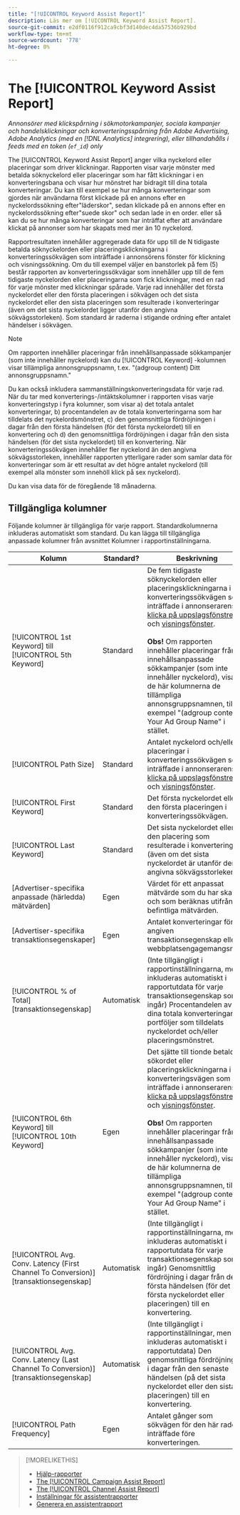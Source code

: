 ```yaml
---
title: "[!UICONTROL Keyword Assist Report]"
description: Läs mer om [!UICONTROL Keyword Assist Report].
source-git-commit: e2df0116f912ca9cbf3d140dec4da57536b929bd
workflow-type: tm+mt
source-wordcount: '778'
ht-degree: 0%

---
```


# The [!UICONTROL Keyword Assist Report]

*Annonsörer med klickspårning i sökmotorkampanjer, sociala kampanjer och handelsklickningar och konverteringsspårning från Adobe Advertising, Adobe Analytics (med en [!DNL Analytics] integrering), eller tillhandahålls i feeds med en token (`ef_id`) only*

The [!UICONTROL Keyword Assist Report] anger vilka nyckelord eller placeringar som driver klickningar. Rapporten visar varje mönster med betalda söknyckelord eller placeringar som har fått klickningar i en konverteringsbana och visar hur mönstret har bidragit till dina totala konverteringar. Du kan till exempel se hur många konverteringar som gjordes när användarna först klickade på en annons efter en nyckelordssökning efter&quot;läderskor&quot;, sedan klickade på en annons efter en nyckelordssökning efter&quot;suede skor&quot; och sedan lade in en order. eller så kan du se hur många konverteringar som har inträffat efter att användare klickat på annonser som har skapats med mer än 10 nyckelord.

Rapportresultaten innehåller aggregerade data för upp till de N tidigaste betalda söknyckelorden eller placeringsklickningarna i konverteringssökvägen som inträffade i annonsörens fönster för klickning och visningssökning. Om du till exempel väljer en banstorlek på fem (5) består rapporten av konverteringssökvägar som innehåller upp till de fem tidigaste nyckelorden eller placeringarna som fick klickningar, med en rad för varje mönster med klickningar spårade. Varje rad innehåller det första nyckelordet eller den första placeringen i sökvägen och det sista nyckelordet eller den sista placeringen som resulterade i konverteringar (även om det sista nyckelordet ligger utanför den angivna sökvägsstorleken). Som standard är raderna i stigande ordning efter antalet händelser i sökvägen.

>[!NOTE]
>
>Om rapporten innehåller placeringar från innehållsanpassade sökkampanjer (som inte innehåller nyckelord) kan du [!UICONTROL Keyword] -kolumnen visar tillämpliga annonsgruppsnamn, t.ex. &quot;(adgroup content) Ditt annonsgruppsnamn.&quot;

Du kan också inkludera sammanställningskonverteringsdata för varje rad. När du tar med konverterings-/intäktskolumner i rapporten visas varje konverteringstyp i fyra kolumner, som visar a) det totala antalet konverteringar, b) procentandelen av de totala konverteringarna som har tilldelats det nyckelordsmönstret, c) den genomsnittliga fördröjningen i dagar från den första händelsen (för det första nyckelordet) till en konvertering och d) den genomsnittliga fördröjningen i dagar från den sista händelsen (för det sista nyckelordet) till en konvertering. När konverteringssökvägen innehåller fler nyckelord än den angivna sökvägsstorleken, innehåller rapporten ytterligare rader som samlar data för konverteringar som är ett resultat av det högre antalet nyckelord (till exempel alla mönster som innehöll klick på sex nyckelord).

Du kan visa data för de föregående 18 månaderna.

## Tillgängliga kolumner

Följande kolumner är tillgängliga för varje rapport. Standardkolumnerna inkluderas automatiskt som standard. Du kan lägga till tillgängliga anpassade kolumner från avsnittet Kolumner i rapportinställningarna.

| Kolumn | Standard? | Beskrivning |
| ---- | ---- | ---- |
| [!UICONTROL 1st Keyword] till [!UICONTROL 5th Keyword] | Standard | De fem tidigaste söknyckelorden eller placeringsklickningarna i konverteringssökvägen som inträffade i annonserarens [klicka på uppslagsfönstret](/help/search-social-commerce/glossary.md#c-d) och [visningsfönster](/help/search-social-commerce/glossary.md#i-j).<br><br><b>Obs!</b> Om rapporten innehåller placeringar från innehållsanpassade sökkampanjer (som inte innehåller nyckelord), visar de här kolumnerna de tillämpliga annonsgruppsnamnen, till exempel &quot;(adgroup content) Your Ad Group Name&quot; i stället. |
| [!UICONTROL Path Size] | Standard | Antalet nyckelord och/eller placeringar i konverteringssökvägen som inträffade i annonserarens [klicka på uppslagsfönstret](/help/search-social-commerce/glossary.md#c-d) och [visningsfönster](/help/search-social-commerce/glossary.md#i-j). |
| [!UICONTROL First Keyword] | Standard | Det första nyckelordet eller den första placeringen i konverteringssökvägen. |
| [!UICONTROL Last Keyword] | Standard | Det sista nyckelordet eller den placering som resulterade i konverteringar (även om det sista nyckelordet är utanför den angivna sökvägsstorleken). |
| \[Advertiser-specifika anpassade (härledda) mätvärden\] | Egen | Värdet för ett anpassat mätvärde som du har skapat och som beräknas utifrån befintliga mätvärden. |
| \[Advertiser-specifika transaktionsegenskaper\] | Egen | Antalet konverteringar för en angiven transaktionsegenskap eller webbplatsengagemangsmått. |
| [!UICONTROL % of Total] \[transaktionsegenskap\] | Automatisk | (Inte tillgängligt i rapportinställningarna, men inkluderas automatiskt i rapportutdata för varje transaktionsegenskap som ingår) Procentandelen av dina totala konverteringar för portföljer som tilldelats nyckelordet och/eller placeringsmönstret. |
| [!UICONTROL 6th Keyword] till [!UICONTROL 10th Keyword] | Egen | Det sjätte till tionde betalda sökordet eller placeringsklickningarna i konverteringsvägen som inträffade i annonserarens [klicka på uppslagsfönstret](/help/search-social-commerce/glossary.md#c-d) och [visningsfönster](/help/search-social-commerce/glossary.md#i-j).<br><br><b>Obs!</b> Om rapporten innehåller placeringar från innehållsanpassade sökkampanjer (som inte innehåller nyckelord), visar de här kolumnerna de tillämpliga annonsgruppsnamnen, till exempel &quot;(adgroup content) Your Ad Group Name&quot; i stället. |
| [!UICONTROL Avg. Conv. Latency (First Channel To Conversion)] \[transaktionsegenskap\] | Automatisk | (Inte tillgängligt i rapportinställningarna, men inkluderas automatiskt i rapportutdata för varje transaktionsegenskap som ingår) Genomsnittlig fördröjning i dagar från den första händelsen (för det första nyckelordet eller placeringen) till en konvertering. |
| [!UICONTROL Avg. Conv. Latency (Last Channel To Conversion)] \[transaktionsegenskap\] | Automatisk | (Inte tillgängligt i rapportinställningar, men inkluderas automatiskt i rapportutdata) Den genomsnittliga fördröjningen i dagar från den senaste händelsen (på det sista nyckelordet eller den sista placeringen) till en konvertering. |
| [!UICONTROL Path Frequency] | Egen | Antalet gånger som sökvägen för den här raden inträffade före konverteringen. |

<table style="table-layout:auto">

>[!MORELIKETHIS]
>
>* [Hjälp-rapporter](assist-report-about.md)
>* [The [!UICONTROL Campaign Assist Report]](campaign-assist-report.md)
>* [The [!UICONTROL Channel Assist Report]](channel-assist-report.md)
>* [Inställningar för assistentrapporter](assist-report-settings.md)
>* [Generera en assistentrapport](assist-report-generate.md)
